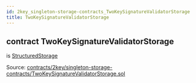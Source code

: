 ```yaml
---
id: 2key_singleton-storage-contracts_TwoKeySignatureValidatorStorage
title: TwoKeySignatureValidatorStorage
---
```


<div class="contract-doc"><div class="contract"><h2 class="contract-header"><span class="contract-kind">contract</span> TwoKeySignatureValidatorStorage</h2><p class="base-contracts"><span>is</span> <a href="2key_upgradability_StructuredStorage.html">StructuredStorage</a></p><div class="source">Source: <a href="https://github.com/2keynet/web3-alpha/blob/v0.0.3/contracts/2key/singleton-storage-contracts/TwoKeySignatureValidatorStorage.sol" target="_blank">contracts/2key/singleton-storage-contracts/TwoKeySignatureValidatorStorage.sol</a></div></div></div>
